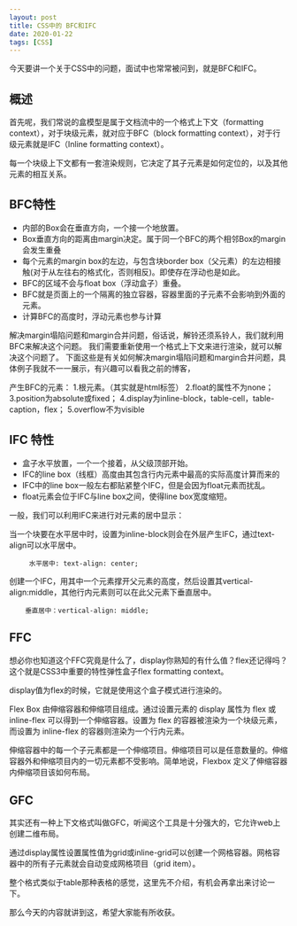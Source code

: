 ```yaml
---
layout: post
title: CSS中的 BFC和IFC
date: 2020-01-22
tags: [CSS]
---
```


今天要讲一个关于CSS中的问题，面试中也常常被问到，就是BFC和IFC。

## 概述

首先呢，我们常说的盒模型是属于文档流中的一个格式上下文（formatting context），对于块级元素，就对应于BFC（block formatting context），对于行级元素就是IFC（Inline formatting context）。

每一个块级上下文都有一套渲染规则，它决定了其子元素是如何定位的，以及其他元素的相互关系。

## BFC特性

- 内部的Box会在垂直方向，一个接一个地放置。
- Box垂直方向的距离由margin决定。属于同一个BFC的两个相邻Box的margin会发生重叠
- 每个元素的margin box的左边，与包含块border box（父元素）的左边相接触(对于从左往右的格式化，否则相反)。即使存在浮动也是如此。
- BFC的区域不会与float box（浮动盒子）重叠。
- BFC就是页面上的一个隔离的独立容器，容器里面的子元素不会影响到外面的元素。
- 计算BFC的高度时，浮动元素也参与计算

解决margin塌陷问题和margin合并问题，俗话说，解铃还须系铃人，我们就利用BFC来解决这个问题。
我们需要重新使用一个格式上下文来进行渲染，就可以解决这个问题了。
下面这些是有关如何解决margin塌陷问题和margin合并问题，具体例子我就不一一展示，有兴趣可以看我之前的博客，


产生BFC的元素：
1.根元素。（其实就是html标签）
2.float的属性不为none；
3.position为absolute或fixed；
4.display为inline-block，table-cell，table-caption，flex；
5.overflow不为visible


## IFC 特性

- 盒子水平放置，一个一个接着，从父级顶部开始。
- IFC的line box（线框）高度由其包含行内元素中最高的实际高度计算而来的
- IFC中的line box一般左右都贴紧整个IFC，但是会因为float元素而扰乱。
- float元素会位于IFC与line box之间，使得line box宽度缩短。 

一般，我们可以利用IFC来进行对元素的居中显示：

当一个块要在水平居中时，设置为inline-block则会在外层产生IFC，通过text-align可以水平居中。

         水平居中: text-align: center;

创建一个IFC，用其中一个元素撑开父元素的高度，然后设置其vertical-align:middle，其他行内元素则可以在此父元素下垂直居中。

        垂直居中：vertical-align: middle;

## FFC 

想必你也知道这个FFC究竟是什么了，display你熟知的有什么值？flex还记得吗？这个就是CSS3中重要的特性弹性盒子flex formatting context。

display值为flex的时候，它就是使用这个盒子模式进行渲染的。

Flex Box 由伸缩容器和伸缩项目组成。通过设置元素的 display 属性为 flex 或 inline-flex 可以得到一个伸缩容器。设置为 flex 的容器被渲染为一个块级元素，而设置为 inline-flex 的容器则渲染为一个行内元素。

伸缩容器中的每一个子元素都是一个伸缩项目。伸缩项目可以是任意数量的。伸缩容器外和伸缩项目内的一切元素都不受影响。简单地说，Flexbox 定义了伸缩容器内伸缩项目该如何布局。

## GFC

其实还有一种上下文格式叫做GFC，听闻这个工具是十分强大的，它允许web上创建二维布局。

通过display属性设置属性值为grid或inline-grid可以创建一个网格容器。网格容器中的所有子元素就会自动变成网格项目（grid item）。

整个格式类似于table那种表格的感觉，这里先不介绍，有机会再拿出来讨论一下。

那么今天的内容就讲到这，希望大家能有所收获。